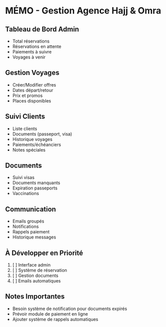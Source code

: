 # MÉMO - Gestion Agence Hajj & Omra

## Tableau de Bord Admin
- Total réservations
- Réservations en attente
- Paiements à suivre
- Voyages à venir

## Gestion Voyages
- Créer/Modifier offres
- Dates départ/retour
- Prix et promos
- Places disponibles

## Suivi Clients
- Liste clients
- Documents (passeport, visa)
- Historique voyages
- Paiements/échéanciers
- Notes spéciales

## Documents
- Suivi visas
- Documents manquants
- Expiration passeports
- Vaccinations

## Communication
- Emails groupés
- Notifications
- Rappels paiement
- Historique messages

## À Développer en Priorité
1. [ ] Interface admin
2. [ ] Système de réservation
3. [ ] Gestion documents
4. [ ] Emails automatiques

## Notes Importantes
- Besoin système de notification pour documents expirés
- Prévoir module de paiement en ligne
- Ajouter système de rappels automatiques 